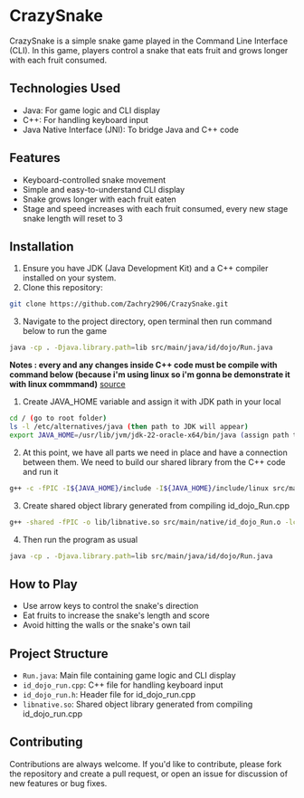 # CrazySnake

CrazySnake is a simple snake game played in the Command Line Interface (CLI). In this game, players control a snake that eats fruit and grows longer with each fruit consumed.

## Technologies Used

- Java: For game logic and CLI display
- C++: For handling keyboard input
- Java Native Interface (JNI): To bridge Java and C++ code

## Features

- Keyboard-controlled snake movement
- Simple and easy-to-understand CLI display
- Snake grows longer with each fruit eaten
- Stage and speed increases with each fruit consumed, every new stage snake length will reset to 3

## Installation

1. Ensure you have JDK (Java Development Kit) and a C++ compiler installed on your system.
2. Clone this repository:
``` bash 
git clone https://github.com/Zachry2906/CrazySnake.git
```
3. Navigate to the project directory, open terminal then run command below to run the game
``` bash 
java -cp . -Djava.library.path=lib src/main/java/id/dojo/Run.java
```

**Notes : every and any changes inside C++ code must be compile with command below (because i'm using linux so i'm gonna be demonstrate it with linux commmand)** [source](https://www.baeldung.com/jni)

1. Create JAVA_HOME variable and assign it with JDK path in your local
``` bash
cd / (go to root folder)
ls -l /etc/alternatives/java (then path to JDK will appear)
export JAVA_HOME=/usr/lib/jvm/jdk-22-oracle-x64/bin/java (assign path to JAVA_HOME)
```
2. At this point, we have all parts we need in place and have a connection between them. We need to build our shared library from the C++ code and run it
``` bash
g++ -c -fPIC -I${JAVA_HOME}/include -I${JAVA_HOME}/include/linux src/main/native/id_dojo_Run.cpp -o src/main/native/id_dojo_Run.o
```

3. Create shared object library generated from compiling id_dojo_Run.cpp
``` bash
g++ -shared -fPIC -o lib/libnative.so src/main/native/id_dojo_Run.o -lc
```
4. Then run the program as usual
```bash
java -cp . -Djava.library.path=lib src/main/java/id/dojo/Run.java
```

## How to Play

- Use arrow keys to control the snake's direction
- Eat fruits to increase the snake's length and score
- Avoid hitting the walls or the snake's own tail

## Project Structure

- `Run.java`: Main file containing game logic and CLI display
- `id_dojo_run.cpp`: C++ file for handling keyboard input
- `id_dojo_run.h`: Header file for id_dojo_run.cpp
- `libnative.so`: Shared object library generated from compiling id_dojo_run.cpp

## Contributing

Contributions are always welcome. If you'd like to contribute, please fork the repository and create a pull request, or open an issue for discussion of new features or bug fixes.
